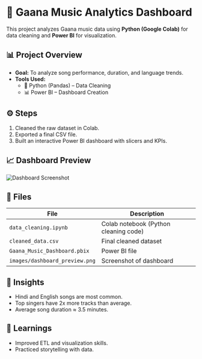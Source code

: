 # 🎵 Gaana Music Analytics Dashboard

This project analyzes Gaana music data using **Python (Google Colab)** for data cleaning and **Power BI** for visualization.

## 📊 Project Overview
- **Goal:** To analyze song performance, duration, and language trends.
- **Tools Used:**
  - 🐍 Python (Pandas) – Data Cleaning
  - 📊 Power BI – Dashboard Creation

## ⚙️ Steps
1. Cleaned the raw dataset in Colab.
2. Exported a final CSV file.
3. Built an interactive Power BI dashboard with slicers and KPIs.

## 📈 Dashboard Preview
![Dashboard Screenshot](images/dashboard_preview.png)

## 📁 Files
| File | Description |
|------|--------------|
| `data_cleaning.ipynb` | Colab notebook (Python cleaning code) |
| `cleaned_data.csv` | Final cleaned dataset |
| `Gaana_Music_Dashboard.pbix` | Power BI file |
| `images/dashboard_preview.png` | Screenshot of dashboard |

## 🚀 Insights
- Hindi and English songs are most common.
- Top singers have 2x more tracks than average.
- Average song duration ≈ 3.5 minutes.

## 🧠 Learnings
- Improved ETL and visualization skills.
- Practiced storytelling with data.

